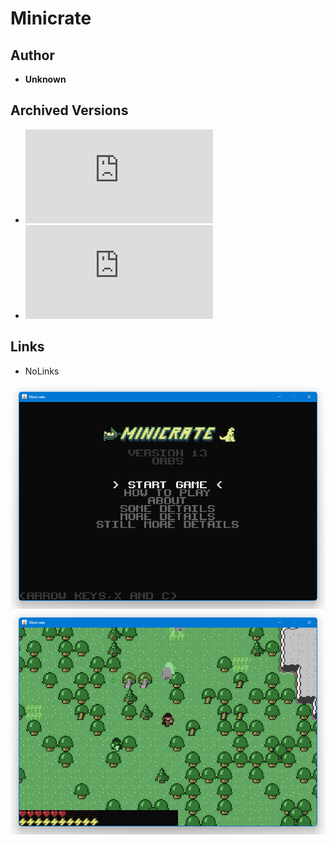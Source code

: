 <detail>

# Minicrate 
  
>
  
## Author 
- **Unknown** 

## Archived Versions 
- ![Minicrate - 1.1](https://github.com/FurnishedChunk/Minicraft-Mod-Archives/raw/master/Minicraft%20Mods/Minicrate/minicrate_1.1.jar) 
- ![Minicrate - 1.3](https://github.com/FurnishedChunk/Minicraft-Mod-Archives/raw/master/Minicraft%20Mods/Minicrate/minicrate_1.3.jar) 

## Links
- NoLinks   

![minicrate_main](https://github.com/FurnishedChunk/Minicraft-Mod-Archives/blob/master/readme_shot/minicrate_main.png)
![minicrate](https://github.com/FurnishedChunk/Minicraft-Mod-Archives/blob/master/readme_shot/minicrate.png)
</detail>
<p>

<detail>